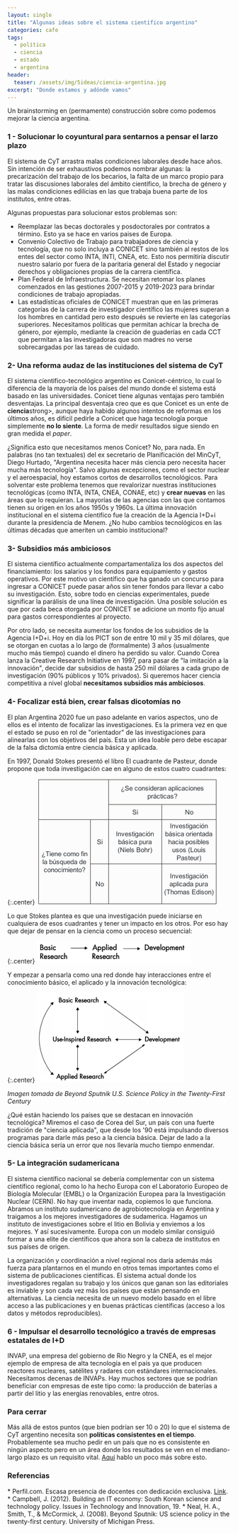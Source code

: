 ```yaml
---
layout: single
title: "Algunas ideas sobre el sistema científico argentino"
categories: cafe
tags:
  - política
  - ciencia
  - estado
  - argentina
header:
  teaser: /assets/img/5ideas/ciencia-argentina.jpg
excerpt: "Donde estamos y adónde vamos"
---
```


Un brainstorming en (permamente) construcción sobre como podemos mejorar la ciencia argentina.

<h3>1 - Solucionar lo coyuntural para sentarnos a pensar el larzo plazo</h3>
El sistema de CyT arrastra malas condiciones laborales desde hace años. Sin intención de ser exhaustivos podemos nombrar algunas: la precarización del trabajo de los becarios, la falta de un marco propio para tratar las discusiones laborales del ámbito científico, la brecha de género y las malas condiciones edilicias en las que trabaja buena parte de los institutos, entre otras.

Algunas propuestas para solucionar estos problemas son:
* Reemplazar las becas doctorales y posdoctorales por contratos a término. Esto ya se hace en varios paises de Europa.
* Convenio Colectivo de Trabajo para trabajadores de ciencia y tecnología, que no solo incluya a CONICET sino también al restos de los entes del sector como INTA, INTI, CNEA, etc. Esto nos permitiría discutir nuestro salario por fuera de la paritaria general del Estado y negociar derechos y obligaciones propias de la carrera científica.
* Plan Federal de Infraestructura. Se necesitan retomar los planes comenzados en las gestiones 2007-2015 y 2019-2023 para brindar condiciones de trabajo apropiadas.
* Las estadísticas oficiales de CONICET muestran que en las primeras categorías de la carrera de investigador científico las mujeres superan a los hombres en cantidad pero esto después se revierte en las categorías superiores. Necesitamos políticas que permitan achicar la brecha de género, por ejemplo, mediante la creación de guaderías en cada CCT que permitan a las investigadoras que son madres no verse sobrecargadas por las tareas de cuidado.

<h3>2- Una reforma audaz de las instituciones del sistema de CyT</h3>
El sistema cíentifico-tecnológico argentino es Conicet-céntrico, lo cual lo diferencia de la mayoría de los países del mundo donde el sistema está basado en las universidades. Conicet tiene algunas ventajas pero también desventajas. La principal desventaja creo que es que Conicet es un ente de <strong>ciencia</strong>strong>, aunque haya habido algunos intentos de reformas en los últimos años, es difícil pedirle a Conicet que haga tecnología porque simplemente <strong>no lo siente</strong>. La forma de medir resultados sigue siendo en gran medida el <i>paper</i>.

¿Significa esto que necesitamos menos Conicet? No, para nada. En palabras (no tan textuales) del ex secretario de Planificación del MinCyT, Diego Hurtado, "Argentina necesita hacer más ciencia pero necesita hacer mucha más tecnología". Salvo algunas excepciones, como el sector nuclear y el aeroespacial, hoy estamos cortos de desarrollos tecnológicos. Para solventar este problema tenemos que revalorizar nuestras instituciones tecnológicas (como INTA, INTA, CNEA, CONAE, etc) y <strong>crear nuevas</strong> en las áreas que lo requieran. La mayorías de las agencias con las que contamos tienen su origen en los años 1950s y 1960s. La última innovación institucional en el sistema cíentifico fue la creación de la Agencia I+D+i durante la presidencia de Menem. ¿No hubo cambios tecnológicos en las últimas décadas que ameriten un cambio institucional?
 
<h3>3- Subsidios más ambiciosos</h3>
El sistema científico actualmente compartamentaliza los dos aspectos del financiamiento: los salarios y los fondos para equipamiento y gastos operativos. Por este motivo un científico que ha ganado un concurso para ingresar a CONICET puede pasar años sin tener fondos para llevar a cabo su investigación. Esto, sobre todo en ciencias experimentales, puede significar la parálisis de una línea de investigación. Una posible solución es que por cada beca otorgada por CONICET se adicione un monto fijo anual para gastos correspondientes al proyecto.

Por otro lado, se necesita aumentar los fondos de los subsidios de la Agencia I+D+i. Hoy en día los PICT son de entre 10 mil y 35 mil dólares, que se otorgan en cuotas a lo largo de (formalmente) 3 años (usualmente mucho más tiempo) cuando el dinero ha perdido su valor. Cuando Corea lanza la Creative Research Initiative en 1997, para pasar de "la imitación a la innovación", decide dar subsidios de hasta 250 mil dólares a cada grupo de investigación (90% públicos y 10% privados). Si queremos hacer ciencia competitiva a nivel global <strong>necesitamos subsidios más ambiciosos</strong>. 

<h3>4- Focalizar está bien, crear falsas dicotomías no</h3>
El plan Argentina 2020 fue un paso adelante en varios aspectos, uno de ellos es el intento de focalizar las investigaciones. Es la primera vez en que el estado se puso en rol de "orientador" de las investigaciones para alinearlas con los objetivos del país. Esta un idea loable pero debe escapar de la falsa dictomía entre ciencia básica y aplicada. 

En 1997, Donald Stokes presentó el libro El cuadrante de Pasteur,  donde propone que toda investigación cae en alguno de estos cuatro cuadrantes:

{:.center}
![tabla](/assets/img/5ideas/tabla.png)

Lo que Stokes plantea es que una investigación puede iniciarse en cualquiera de esos cuadrantes y tener un impacto en los otros. Por eso hay que dejar de pensar en la ciencia como un proceso secuencial:

{:.center}
![lineal](/assets/img/5ideas/lineal.png)

Y empezar a pensarla como una red donde hay interacciones entre el conocimiento básico, el aplicado y la innovación tecnológica:

{:.center}
![multicausal](/assets/img/5ideas/multicausal.png)
<br>
<p class="center"><i>Imagen tomada de Beyond Sputnik U.S. Science Policy in the Twenty-First Century</i></p>

¿Qué están haciendo los países que se destacan en innovación tecnológica? Miremos el caso de Corea del Sur, un país con una fuerte tradición de "ciencia aplicada", que desde los '90 está impulsando diversos programas para darle más peso a la ciencia básica. Dejar de lado a la ciencia básica sería un error que nos llevaría mucho tiempo enmendar.

<h3>5- La integración sudamericana</h3>
El sistema científico nacional se debería complementar con un sistema científico regional, como lo ha hecho Europa con el  Laboratorio Europeo de Biología Molecular (EMBL) o la Organización Europea para la Investigación Nuclear (CERN). No hay que inventar nada, copiemos lo que funciona. Abramos un instituto sudamericano de agrobiotecnología en Argentina y traigamos a los mejores investigadores de sudamerica. Hagamos un instituto de investigaciones sobre el litio en Bolivia y enviemos a los mejores. Y así sucesivamente. Europa con un modelo similar consiguió formar a una elite de científicos que ahora son la cabeza de institutos en sus países de origen.

La organización y coordinación a nivel regional nos daría además más fuerza para plantarnos en el mundo en otros temas importantes como el sistema de publicaciones científicas. El sistema actual donde los investigadores regalan su trabajo y los únicos que ganan son las editoriales es inviable y son cada vez más los países que están pensando en alternativas. La ciencia necesita de un nuevo modelo basado en el libre acceso a las publicaciones y en buenas prácticas científicas (acceso a los datos y métodos reproducibles).

<h3>6 - Impulsar el desarrollo tecnológico a través de empresas estatales de I+D</h3> 
INVAP, una empresa del gobierno de Rio Negro y la CNEA, es el mejor ejemplo de empresa de alta tecnología en el país ya que producen reactores nucleares, satélites y radares con estándares internacionales. Necesitamos decenas de INVAPs. Hay muchos sectores que se podrían beneficiar con empresas de este tipo como: la producción de baterías a partir del litio y las energías renovables, entre otros.

<h3>Para cerrar</h3>
Más allá de estos puntos (que bien podrían ser 10 o 20) lo que el sistema de CyT argentino necesita son <strong>políticas consistentes en el tiempo</strong>. Probablemente sea mucho pedir en un país que no es consistente en ningún aspecto pero en un área donde los resultados se ven en el mediano-largo plazo es un requisito vital. <a href="https://germangfeler.github.io/cafe/inversion-ciencia/">Aquí</a> hablo un poco más sobre esto.

<h3> Referencias</h3>
* Perfil.com. Escasa presencia de docentes con dedicación exclusiva. <a href="https://www.perfil.com/noticias/universidades/escasa-presencia-de-docentes-con-dedicacion-exclusiva.phtml">Link</a>.
* Campbell, J. (2012). Building an IT economy: South Korean science and technology policy. Issues in Technology and Innovation, 19.
* Neal, H. A., Smith, T., & McCormick, J. (2008). Beyond Sputnik: US science policy in the twenty-first century. University of Michigan Press.

